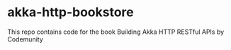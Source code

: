 # akka-http-bookstore
This repo contains code for the book Building Akka HTTP RESTful APIs by Codemunity
